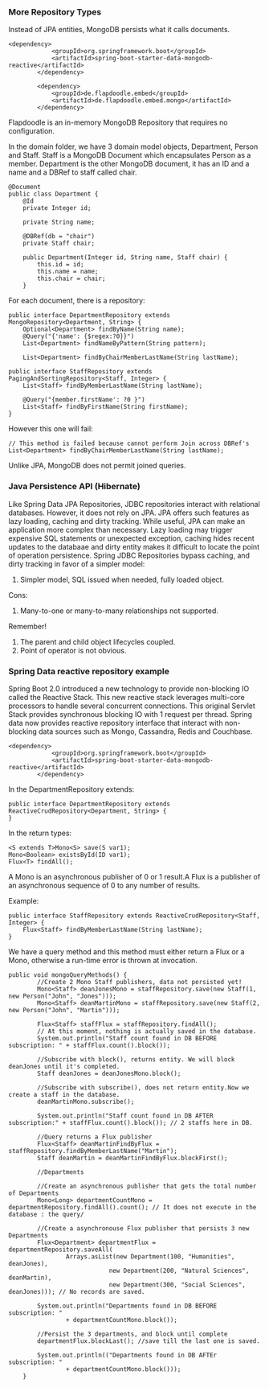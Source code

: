 ### More Repository Types

Instead of JPA entities, MongoDB persists what it calls documents.

```
<dependency>
			<groupId>org.springframework.boot</groupId>
			<artifactId>spring-boot-starter-data-mongodb-reactive</artifactId>
		</dependency>

		<dependency>
			<groupId>de.flapdoodle.embed</groupId>
			<artifactId>de.flapdoodle.embed.mongo</artifactId>
		</dependency>

```
Flapdoodle is an in-memory MongoDB Repository that requires no configuration.

In the domain folder, we have 3 domain model objects, Department, Person and Staff. Staff is a MongoDB Document which encapsulates Person as a member.
Department is the other MongoDB document, it has an ID and a name and a DBRef to staff called chair.

```
@Document
public class Department {
    @Id
    private Integer id;
    
    private String name;
    
    @DBRef(db = "chair")
    private Staff chair;

    public Department(Integer id, String name, Staff chair) {
        this.id = id;
        this.name = name;
        this.chair = chair;
    }
```

For each document, there is a repository:

```
public interface DepartmentRepository extends MongoRepository<Department, String> {
    Optional<Department> findByName(String name);
    @Query("{'name': {$regex:?0}}")
    List<Department> findNameByPattern(String pattern);

    List<Department> findByChairMemberLastName(String lastName);
```

```
public interface StaffRepository extends PagingAndSortingRepository<Staff, Integer> {
    List<Staff> findByMemberLastName(String lastName);

    @Query("{member.firstName': ?0 }")
    List<Staff> findByFirstName(String firstName);
}
```

However this one will fail:

```
// This method is failed because cannot perform Join across DBRef's
List<Department> findByChairMemberLastName(String lastName);
```
Unlike JPA, MongoDB does not permit joined queries.

### Java Persistence API (Hibernate)
Like Spring Data JPA Repositories, JDBC repositories interact with relational databases. However, it does not rely on JPA.
JPA offers such features as lazy loading, caching and dirty tracking. While useful, JPA can make an application more complex than necessary. Lazy loading may trigger expensive SQL statements or unexpected exception, caching hides recent updates to the databaae and dirty entity makes it difficult to locate the point of operation persistence.
Spring JDBC Repositories bypass caching, and dirty tracking in favor of a simpler model:

1. Simpler model, SQL issued when needed, fully loaded object.

Cons:
1. Many-to-one or many-to-many relationships not supported.

Remember!
1. The parent and child object lifecycles coupled.
2. Point of operator is not obvious.

### Spring Data reactive repository example
Spring Boot 2.0 introduced a new technology to provide non-blocking IO called the Reactive Stack. This new reactive stack leverages multi-core processors to handle several concurrent connections. This original Servlet Stack provides synchronous blocking IO with 1 request per thread. Spring data now provides reactive repository interface that interact with non-blocking data sources such as Mongo, Cassandra, Redis and Couchbase.

```
<dependency>
			<groupId>org.springframework.boot</groupId>
			<artifactId>spring-boot-starter-data-mongodb-reactive</artifactId>
		</dependency>
```
In the DepartmentRepository extends:
```
public interface DepartmentRepository extends ReactiveCrudRepository<Department, String> {
}
```

In the return types:
```
<S extends T>Mono<S> save(S var1);
Mono<Boolean> existsById(ID var1);
Flux<T> findAll();
```
A Mono is an asynchronous publisher of 0 or 1 result.A Flux is a publisher of an asynchronous sequence of 0 to any number of results.

Example:
```
public interface StaffRepository extends ReactiveCrudRepository<Staff, Integer> {
    Flux<Staff> findByMemberLastName(String lastName);
}
```
We have a query method and this method must either return a Flux or a Mono, otherwise a run-time error is thrown at invocation.
 
```
public void mongoQueryMethods() {
        //Create 2 Mono Staff publishers, data not persisted yet!
        Mono<Staff> deanJonesMono = staffRepository.save(new Staff(1, new Person("John", "Jones")));
        Mono<Staff> deanMartinMono = staffRepository.save(new Staff(2, new Person("John", "Martin")));

        Flux<Staff> staffFlux = staffRepository.findAll();
        // At this moment, nothing is actually saved in the database.
        System.out.println("Staff count found in DB BEFORE subscription: " + staffFlux.count().block());

        //Subscribe with block(), returns entity. We will block deanJones until it's completed.
        Staff deanJones = deanJonesMono.block();
        
        //Subscribe with subscribe(), does not return entity.Now we create a staff in the database.
        deanMartinMono.subscribe();

        System.out.println("Staff count found in DB AFTER subscription:" + staffFlux.count().block()); // 2 staffs here in DB.

        //Query returns a Flux publisher
        Flux<Staff> deanMartinFindByFlux = staffRepository.findByMemberLastName("Martin");
        Staff deanMartin = deanMartinFindByFlux.blockFirst();

        //Departments

        //Create an asynchronous publisher that gets the total number of Departments
        Mono<Long> departmentCountMono = departmentRepository.findAll().count(); // It does not execute in the database : the query/

        //Create a asynchronouse Flux publisher that persists 3 new Departments
        Flux<Department> departmentFlux = departmentRepository.saveAll(
                Arrays.asList(new Department(100, "Humanities", deanJones),
                            new Department(200, "Natural Sciences", deanMartin),
                            new Department(300, "Social Sciences", deanJones))); // No records are saved.

        System.out.println("Departments found in DB BEFORE subscription: "
                + departmentCountMono.block());

        //Persist the 3 departments, and block until complete
        departmentFlux.blockLast(); //save till the last one is saved.

        System.out.println(("Departments found in DB AFTEr subscription: "
                + departmentCountMono.block()));
	}
```
